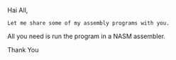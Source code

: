 Hai All,

	Let me share some of my assembly programs with you.
All you need is run the program in a NASM assembler. 

Thank You
